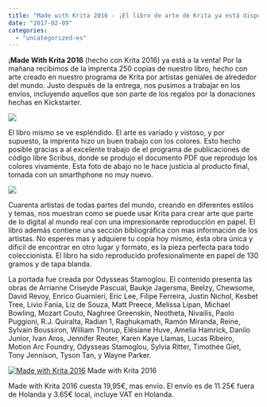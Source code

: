 ```yaml
---
title: "Made with Krita 2016 - ¡El libro de arte de Krita ya está disponible!"
date: "2017-02-09"
categories: 
  - "uncategorized-es"
---
```


¡**Made With Krita 2016** (hecho con Krita 2016) ya está a la venta! Por la mañana recibimos de la imprenta 250 copias de nuestro libro, hecho con arte creado en nuestro programa de Krita por artistas geniales de alrededor del mundo. Justo después de la entrega, nos pusimos a trabajar en los envíos, incluyendo aquellos que son parte de los regalos por la donaciones hechas en Kickstarter.

[![](/images/posts/2017/sending-out-225x300.jpg)](https://krita.org/wp-content/uploads/2017/02/sending-out.jpg)

El libro mismo se ve espléndido. El arte es variado y vistoso, y por supuesto, la imprenta hizo un buen trabajo con los colores. Esto hecho posible gracias a al excelente trabajo de el programa de publicaciones de código libre Scribus, donde se produjo el documento PDF que reprodujo los colores vivamente. Esta foto de abajo no le hace justicia al producto final, tomada con un smarthphone no muy nuevo.

[![](/images/posts/2017/artbook-spread-300x225.jpg)](https://krita.org/wp-content/uploads/2017/02/artbook-spread.jpg)

Cuarenta artistas de todas partes del mundo, creando en diferentes estilos y temas, nos muestran como se puede usar Krita para crear arte que parte de lo digital al mundo real con una impresionante reproducción en papel. El libro además contiene una sección bibliográfica con mas información de los artistas. No esperes mas y adquiere tu copia hoy mismo, ésta obra única y dificil de encontrar en otro lugar y formato, es la pieza perfecta para todo coleccionista. El libro ha sido reproducido profesionalmente en papel de 130 gramos y de tapa blanda.

La portada fue creada por Odysseas Stamoglou. El contenido presenta las obras de Arrianne Criseyde Pascual, Baukje Jagersma, Beelzy, Chewsome, David Revoy, Enrico Guarnieri, Eric Lee, Filipe Ferreira, Justin Nichol, Kesbet Tree, Livio Fania, Liz de Souza, Matt Preece, Melissa Lipan, Michael Bowling, Mozart Couto, Naghree Greenskin, Neotheta, Nivailis, Paolo Puggioni, R.J. Quiralta, Radian 1, Raghukamath, Ramón Miranda, Reine, Sylvain Boussiron, William Thorup, Elésiane Huve, Amelia Hamrick, Danilo Junior, Ivan Aros, Jennifer Reuter, Karen Kaye Llamas, Lucas Ribeiro, Motion Arc Foundry, Odysseas Stamoglou, Sylvia Ritter, Timothée Giet, Tony Jennison, Tyson Tan, y Wayne Parker.

[![Made with Krita 2016](/images/posts/2017/cover_small-217x300.png)](https://krita.org/wp-content/uploads/2016/12/cover_small.png) Made with Krita 2016

Made with Krita 2016 cuesta 19,95€, mas envío. El envío es de 11.25€ fuera de Holanda y 3.65€ local, incluye VAT en Holanda.

